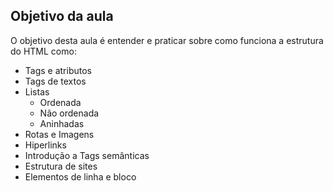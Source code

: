 ## Objetivo da aula
O objetivo desta aula é  entender e praticar sobre como funciona a estrutura do HTML como:

-  Tags e atributos
-  Tags de textos
-  Listas
   - Ordenada
   - Não ordenada
   - Aninhadas
-  Rotas e Imagens
-  Hiperlinks
-  Introdução a Tags semânticas
-  Estrutura de sites
-  Elementos de linha e bloco